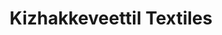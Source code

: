 ---
title: "Kizhakkeveettil Textiles"
url: /kothamangalam/kizhakkeveettil-textiles/
shop: clothes
---